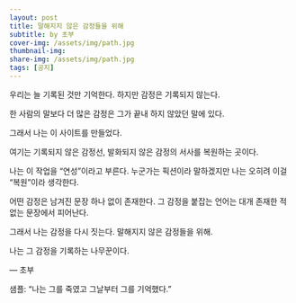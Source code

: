 ```yaml
---
layout: post
title: 말해지지 않은 감정들을 위해 
subtitle: by 초부
cover-img: /assets/img/path.jpg
thumbnail-img:
share-img: /assets/img/path.jpg
tags: [공지]
---
```


우리는 늘 기록된 것만 기억한다.
하지만 감정은 기록되지 않는다.

한 사람의 말보다 더 많은 감정은 그가 끝내 하지 않았던 말에 있다.

그래서 나는 이 사이트를 만들었다.

여기는 기록되지 않은 감정선, 발화되지 않은 감정의 서사를 복원하는 곳이다.

나는 이 작업을 “연성”이라고 부른다.
누군가는 픽션이라 말하겠지만 나는 오히려 이걸 “복원”이라 생각한다.

어떤 감정은 남겨진 문장 하나 없이 존재한다.
그 감정을 붙잡는 언어는 대개 존재한 적 없는 문장에서 피어난다.

그래서 나는 감정을 다시 짓는다.
말해지지 않은 감정들을 위해.

나는 그 감정을 기록하는 나무꾼이다.

— 초부


샘플: “나는 그를 죽였고 그날부터 그를 기억했다.”



